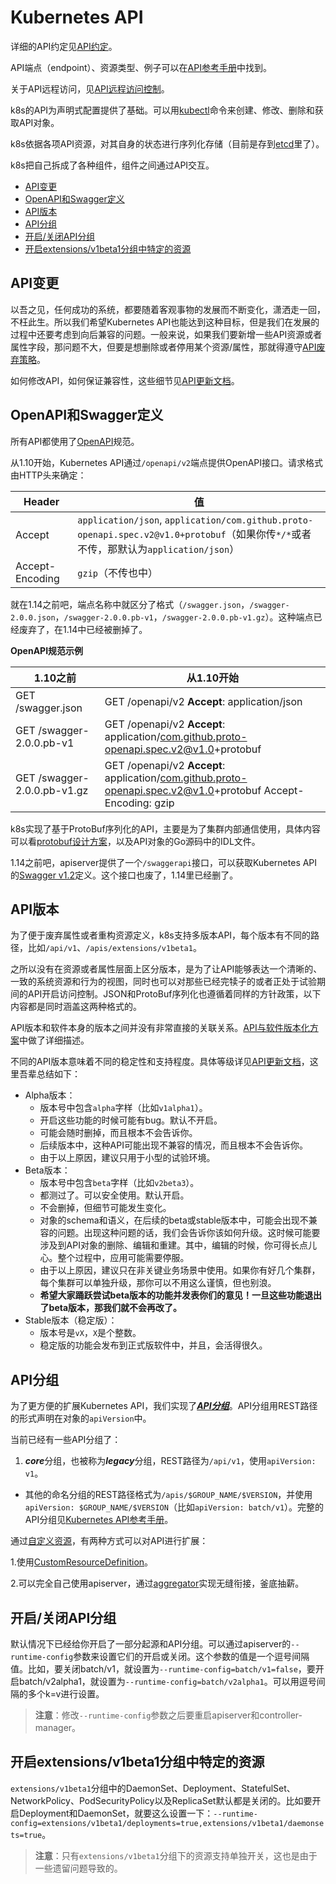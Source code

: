 # Kubernetes API
详细的API约定见[API约定](https://github.com/kubernetes/community/blob/master/contributors/devel/sig-architecture/api-conventions.md)。

API端点（endpoint）、资源类型、例子可以在[API参考手册]()中找到。

关于API远程访问，见[API远程访问控制]()。

k8s的API为声明式配置提供了基础。可以用[kubectl]()命令来创建、修改、删除和获取API对象。

k8s依据各项API资源，对其自身的状态进行序列化存储（目前是存到[etcd](https://coreos.com/docs/distributed-configuration/getting-started-with-etcd/)里了）。

k8s把自己拆成了各种组件，组件之间通过API交互。

- [API变更](#API变更)
- [OpenAPI和Swagger定义](#OpenAPI和Swagger定义)
- [API版本](#API版本)
- [API分组](#API分组)
- [开启/关闭API分组](#开启/关闭API分组)
- [开启extensions/v1beta1分组中特定的资源](#开启extensions/v1beta1分组中特定的资源)

## API变更
以吾之见，任何成功的系统，都要随着客观事物的发展而不断变化，潇洒走一回，不枉此生。所以我们希望Kubernetes API也能达到这种目标，但是我们在发展的过程中还要考虑到向后兼容的问题。一般来说，如果我们要新增一些API资源或者属性字段，那问题不大，但要是想删除或者停用某个资源/属性，那就得遵守[API废弃策略]()。

如何修改API，如何保证兼容性，这些细节见[API更新文档](https://github.com/kubernetes/community/blob/master/contributors/devel/sig-architecture/api_changes.md)。

## OpenAPI和Swagger定义
所有API都使用了[OpenAPI](https://www.openapis.org/)规范。

从1.10开始，Kubernetes API通过`/openapi/v2`端点提供OpenAPI接口。请求格式由HTTP头来确定：

Header|值
-|-
Accept|`application/json`, `application/com.github.proto-openapi.spec.v2@v1.0+protobuf`（如果你传`*/*`或者不传，那默认为`application/json`）
Accept-Encoding|`gzip`（不传也中）

就在1.14之前吧，端点名称中就区分了格式（`/swagger.json`，`/swagger-2.0.0.json`，`/swagger-2.0.0.pb-v1`，`/swagger-2.0.0.pb-v1.gz`）。这种端点已经废弃了，在1.14中已经被删掉了。

**OpenAPI规范示例**

1.10之前|从1.10开始
-|-
GET /swagger.json|GET /openapi/v2 **Accept**: application/json
GET /swagger-2.0.0.pb-v1|GET /openapi/v2 **Accept**: application/com.github.proto-openapi.spec.v2@v1.0+protobuf
GET /swagger-2.0.0.pb-v1.gz|GET /openapi/v2 **Accept**: application/com.github.proto-openapi.spec.v2@v1.0+protobuf Accept-Encoding: gzip

k8s实现了基于ProtoBuf序列化的API，主要是为了集群内部通信使用，具体内容可以看[protobuf设计方案](https://github.com/kubernetes/community/blob/master/contributors/design-proposals/api-machinery/protobuf.md)，以及API对象的Go源码中的IDL文件。

1.14之前吧，apiserver提供了一个`/swaggerapi`接口，可以获取Kubernetes API的[Swagger v1.2]()定义。这个接口也废了，1.14里已经删了。

## API版本

为了便于废弃属性或者重构资源定义，k8s支持多版本API，每个版本有不同的路径，比如`/api/v1`、`/apis/extensions/v1beta1`。

之所以没有在资源或者属性层面上区分版本，是为了让API能够表达一个清晰的、一致的系统资源和行为的视图，同时也可以对那些已经完犊子的或者正处于试验期间的API开启访问控制。JSON和ProtoBuf序列化也遵循着同样的方针政策，以下内容都是同时涵盖这两种格式的。

API版本和软件本身的版本之间并没有非常直接的关联关系。[API与软件版本化方案](https://github.com/kubernetes/community/blob/master/contributors/design-proposals/release/versioning.md)中做了详细描述。

不同的API版本意味着不同的稳定性和支持程度。具体等级详见[API更新文档](https://github.com/kubernetes/community/blob/master/contributors/devel/sig-architecture/api_changes.md#alpha-beta-and-stable-versions)，这里吾辈总结如下：

- Alpha版本：
   - 版本号中包含`alpha`字样（比如`v1alpha1`）。
   - 开启这些功能的时候可能有bug。默认不开启。
   - 可能会随时删掉，而且根本不会告诉你。
   - 后续版本中，这种API可能出现不兼容的情况，而且根本不会告诉你。
   - 由于以上原因，建议只用于小型的试验环境。
- Beta版本：
   - 版本号中包含`beta`字样（比如`v2beta3`）。
   - 都测过了。可以安全使用。默认开启。
   - 不会删掉，但细节可能发生变化。
   - 对象的schema和语义，在后续的beta或stable版本中，可能会出现不兼容的问题。出现这种问题的话，我们会告诉你该如何升级。这时候可能要涉及到API对象的删除、编辑和重建。其中，编辑的时候，你可得长点儿心。整个过程中，应用可能需要停服。
   - 由于以上原因，建议只在非关键业务场景中使用。如果你有好几个集群，每个集群可以单独升级，那你可以不用这么谨慎，但也别浪。
   - **希望大家踊跃尝试beta版本的功能并发表你们的意见！一旦这些功能退出了beta版本，那我们就不会再改了。**
- Stable版本（稳定版）：
   - 版本号是`vX`，`X`是个整数。
   - 稳定版的功能会发布到正式版软件中，并且，会活得很久。

## API分组
为了更方便的扩展Kubernetes API，我们实现了[***API分组***](https://github.com/kubernetes/community/blob/master/contributors/design-proposals/api-machinery/api-group.md)。API分组用REST路径的形式声明在对象的`apiVersion`中。

当前已经有一些API分组了：

1. ***core***分组，也被称为***legacy***分组，REST路径为`/api/v1`，使用`apiVersion: v1`。

- 其他的命名分组的REST路径格式为`/apis/$GROUP_NAME/$VERSION`，并使用`apiVersion: $GROUP_NAME/$VERSION`（比如`apiVersion: batch/v1`）。完整的API分组见[Kubernetes API参考手册]()。

通过[自定义资源]()，有两种方式可以对API进行扩展：

1.使用[CustomResourceDefinition]()。

2.可以完全自己使用apiserver，通过[aggregator]()实现无缝衔接，釜底抽薪。

## 开启/关闭API分组

默认情况下已经给你开启了一部分起源和API分组。可以通过apiserver的`--runtime-config`参数来设置它们的开启或关闭。这个参数的值是一个逗号间隔值。比如，要关闭batch/v1，就设置为`--runtime-config=batch/v1=false`，要开启batch/v2alpha1，就设置为`--runtime-config=batch/v2alpha1`。可以用逗号间隔的多个k=v进行设置。

>**注意**：修改`--runtime-config`参数之后要重启apiserver和controller-manager。

## 开启extensions/v1beta1分组中特定的资源

`extensions/v1beta1`分组中的DaemonSet、Deployment、StatefulSet、NetworkPolicy、PodSecurityPolicy以及ReplicaSet默认都是关闭的。比如要开启Deployment和DaemonSet，就要这么设置一下：`--runtime-config=extensions/v1beta1/deployments=true,extensions/v1beta1/daemonsets=true`。

>**注意**：只有`extensions/v1beta1`分组下的资源支持单独开关，这也是由于一些遗留问题导致的。